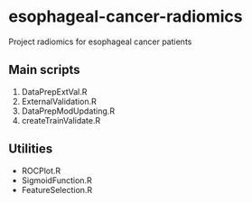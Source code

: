 # esophageal-cancer-radiomics
Project radiomics for esophageal cancer patients

## Main scripts
1. DataPrepExtVal.R 
2. ExternalValidation.R
3. DataPrepModUpdating.R
4. createTrainValidate.R

## Utilities
- ROCPlot.R
- SigmoidFunction.R
- FeatureSelection.R
